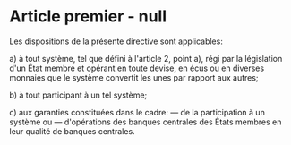 # Article premier - null


Les dispositions de la présente directive sont applicables:

a) à tout système, tel que défini à l'article 2, point a), régi par la législation d'un État membre et opérant en toute devise, en écus ou en diverses monnaies que le système convertit les unes par rapport aux autres;

b) à tout participant à un tel système;

c) aux garanties constituées dans le cadre: — de la participation à un système ou — d'opérations des banques centrales des États membres en leur qualité de banques centrales.
